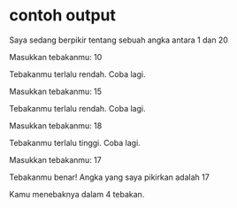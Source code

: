 
# contoh output
Saya sedang berpikir tentang sebuah angka antara 1 dan 20

Masukkan tebakanmu: 10

Tebakanmu terlalu rendah. Coba lagi.

Masukkan tebakanmu: 15

Tebakanmu terlalu rendah. Coba lagi.

Masukkan tebakanmu: 18

Tebakanmu terlalu tinggi. Coba lagi.

Masukkan tebakanmu: 17

Tebakanmu benar! Angka yang saya pikirkan adalah 17

Kamu menebaknya dalam 4 tebakan.
